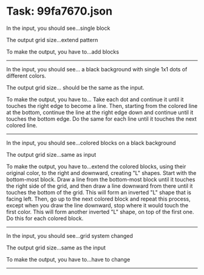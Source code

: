 # Task: 99fa7670.json

In the input, you should see...single block

The output grid size...extend pattern

To make the output, you have to...add blocks

---

In the input, you should see... a black background with single 1x1 dots of different colors.

The output grid size... should be the same as the input.

To make the output, you have to... Take each dot and continue it until it touches the right edge to become a line. Then, starting from the colored line at the bottom, continue the line at the right edge down and continue until it touches the bottom edge. Do the same for each line until it touches the next colored line.

---

In the input, you should see...colored blocks on a black background

The output grid size...same as input

To make the output, you have to...extend the colored blocks, using their original color, to the right and downward, creating "L" shapes. Start with the bottom-most block. Draw a line from the bottom-most block until it touches the right side of the grid, and then draw a line downward from there until it touches the bottom of the grid. This will form an inverted "L" shape that is facing left. Then, go up to the next colored block and repeat this process, except when you draw the line downward, stop where it would touch the first color. This will form another inverted "L" shape, on top of the first one. Do this for each colored block.

---

In the input, you should see...grid system changed

The output grid size...same as the input

To make the output, you have to...have to change

---

